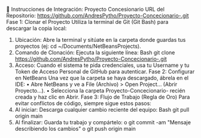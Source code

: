 📄 Instrucciones de Integración: Proyecto Concesionario
URL del Repositorio: https://github.com/AndresPytho/Proyecto-Concecionario-.git
Fase 1: Clonar el Proyecto
Utiliza la terminal de Git (Git Bash) para descargar la copia local:
1.	Ubicación: Abre la terminal y sitúate en la carpeta donde guardas tus proyectos (ej: cd ~/Documents/NetBeansProjects).
2.	Comando de Clonación: Ejecuta la siguiente línea:
Bash
git clone https://github.com/AndresPytho/Proyecto-Concecionario-.git
3.	Acceso: Cuando el sistema te pida credenciales, usa tu Username y tu Token de Acceso Personal de GitHub para autenticar.
Fase 2: Configurar en NetBeans
Una vez que la carpeta se haya descargado, ábrela en el IDE:
•	Abre NetBeans y ve a File (Archivo) > Open Project... (Abrir Proyecto...).
•	Selecciona la carpeta Proyecto-Concecionario- recién creada y haz clic en Abrir.
Fase 3: Flujo de Trabajo (Regla de Oro)
Para evitar conflictos de código, siempre sigue estos pasos:
1.	Al iniciar: Descarga cualquier cambio reciente del equipo:
Bash
git pull origin main
2.	Al finalizar: Guarda tu trabajo y compártelo:
o	git commit -am "Mensaje describiendo los cambios"
o	git push origin main

